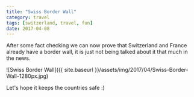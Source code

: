 ```yaml
---
title: "Swiss Border Wall"
category: travel
tags: [switzerland, travel, fun]
date: 2017-04-08
---
```


After some fact checking we can now prove that Switzerland and France already have a border wall, it is just not being talked about it that much in the news. 

![Swiss Border Wall]({{ site.baseurl }}/assets/img/2017/04/Swiss-Border-Wall-1280px.jpg)

Let's hope it keeps the countries safe :) 



